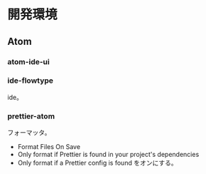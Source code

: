 # 開発環境

## Atom

### atom-ide-ui

### ide-flowtype

ide。

### prettier-atom

フォーマッタ。

* Format Files On Save
* Only format if Prettier is found in your project's dependencies
* Only format if a Prettier config is found
  をオンにする。
